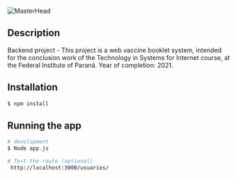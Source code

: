![MasterHead](https://media.discordapp.net/attachments/902734948270759937/1022928123932713110/Frame_1.png)

## Description

Backend project - This project is a web vaccine booklet system, intended for the conclusion work of the Technology in Systems for Internet course, at the Federal Institute of Paraná. Year of completion: 2021.

## Installation

```bash
$ npm install
```

## Running the app

```bash
# development
$ Node app.js

# Test the route (optional)
 http://localhost:3000/usuarios/
```
